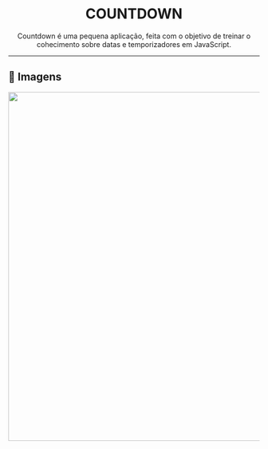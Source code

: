 <h1 align="center">COUNTDOWN</h1>
<p align="center">Countdown é uma pequena aplicação, feita com o objetivo de treinar  o cohecimento sobre datas e temporizadores em JavaScript. </p>

 ---
## 🎥 Imagens
<p align='center'>
<img src='./.github/web.gif' width='700'>
</p>

